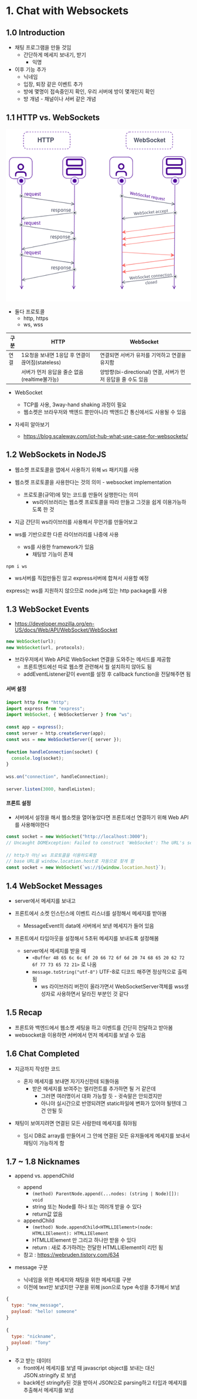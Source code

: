 # 1. Chat with Websockets

## 1.0 Introduction

- 채팅 프로그램을 만들 것임
  - 간단하게 메세지 보내기, 받기
    - 익명
- 이후 기능 추가
  - 닉네임
  - 입장, 퇴장 같은 이벤트 추가
  - 방에 몇명이 접속중인지 확인, 우리 서버에 방이 몇개인지 확인
  - 방 개념 - 채널이나 서버 같은 개념

## 1.1 HTTP vs. WebSockets

![](./websockets-http.png)

- 둘다 프로토콜
  - http, https
  - ws, wss

| 구분 | HTTP                                             | WebSocket                                                    |
| ---- | ------------------------------------------------ | ------------------------------------------------------------ |
| 연결 | 1요청을 보내면 1응답 후 연결이 끊어짐(stateless) | 연결되면 서버가 유저를 기억하고 연결을 유지함                |
|      | 서버가 먼저 응답을 줄순 없음(realtime불가능)     | 양방향(bi-directional) 연결, 서버가 먼저 응답을 줄 수도 있음 |

- WebSocket

  - TCP를 사용, 3way-hand shaking 과정이 필요
  - 웹소켓은 브라우저와 백엔드 뿐만아니라 백엔드간 통신에서도 사용될 수 있음

- 자세히 알아보기
  - https://blog.scaleway.com/iot-hub-what-use-case-for-websockets/

## 1.2 WebSockets in NodeJS

- 웹소켓 프로토콜을 앱에서 사용하기 위해 `ws` 패키지를 사용
- 웹소켓 프로토콜을 사용한다는 것의 의미 - websocket implementation

  - 프로토콜(규약)에 맞는 코드를 만들어 실행한다는 의미
    - ws라이브러리는 웹소켓 프로토콜을 따라 만들고 그것을 쉽게 이용가능하도록 한 것

- 지금 간단히 ws라이브러를 사용해서 무언가를 만들어보고
- ws를 기반으로한 다른 라이브러리를 나중에 사용
  - ws를 사용한 framework가 있음
    - 채팅방 기능이 존재

`npm i ws`

- ws서버를 직접만들진 않고 express서버에 합쳐서 사용할 예정

express는 ws를 지원하지 않으므로 node.js에 있는 http package를 사용

## 1.3 WebSocket Events

- https://developer.mozilla.org/en-US/docs/Web/API/WebSocket/WebSocket

```js
new WebSocket(url);
new WebSocket(url, protocols);
```

- 브라우저에서 Web API로 WebSocket 연결을 도와주는 메서드를 제공함
  - 프론트엔드에선 따로 웹소켓 관련해서 뭘 설치하지 않아도 됨
  - addEventListener같이 event를 설정 후 callback function을 전달해주면 됨

#### 서버 설정

```js
import http from "http";
import express from "express";
import WebSocket, { WebSocketServer } from "ws";

const app = express();
const server = http.createServer(app);
const wss = new WebSocketServer({ server });

function handleConnection(socket) {
  console.log(socket);
}

wss.on("connection", handleConnection);

server.listen(3000, handleListen);
```

#### 프론트 설정

- 서버에서 설정을 해서 웹소켓을 열어놓았다면 프론트에선 연결하기 위해 Web API를 사용해야한다

```js
const socket = new WebSocket("http://localhost:3000");
// Uncaught DOMException: Failed to construct 'WebSocket': The URL's scheme must be either 'ws' or 'wss'. 'http' is not allowed.

// http가 아닌 ws 프로토콜을 이용하도록함
// base URL을 window.location.host로 자동으로 찾게 함
const socket = new WebSocket(`ws://${window.location.host}`);
```

## 1.4 WebSocket Messages

- server에서 메세지를 보내고
- 프론트에서 소켓 인스턴스에 이벤트 리스너를 설정해서 메세지를 받아봄

  - MessageEvent의 data에 서버에서 보낸 메세지가 들어 있음

- 프론트에서 타임아웃을 설정해서 5초뒤 메세지를 보내도록 설정해봄
  - server에서 메세지를 받을 때
    - `<Buffer 48 65 6c 6c 6f 20 66 72 6f 6d 20 74 68 65 20 62 72 6f 77 73 65 72 21>` 로 나옴
    - `message.toString("utf-8")` UTF-8로 디코드 해주면 정상적으로 출력 됨
      - ws 라이브러리 버전이 올라가면서 WebSocketServer객체를 wss생성자로 사용하면서 달라진 부분인 것 같다

## 1.5 Recap

- 프론트와 백엔드에서 웹소켓 세팅을 하고 이벤트를 간단히 전달하고 받아봄
- websocket을 이용하면 서버에서 먼저 메세지를 보낼 수 있음

## 1.6 Chat Completed

- 지금까지 작성한 코드

  - 혼자 메세지를 보내면 자기자신한테 되돌아옴
    - 받은 메세지를 보여주는 엘리먼트를 추가하면 될 거 같은데
      - 그러면 여러명이서 대화 가능할 듯 - 귓속말은 안되겠지만
      - 아니야 실시간으로 반영되려면 static파일에 변화가 있어야 될텐데 그건 안될 듯

- 채팅이 보여지려면 연결된 모든 사람한테 메세지를 줘야됨
  - 임시 DB로 array를 만들어서 그 안에 연결된 모든 유저들에게 메세지를 보내서 채팅이 가능하게 함

## 1.7 ~ 1.8 Nicknames

- append vs. appendChild

  - append
    - `(method) ParentNode.append(...nodes: (string | Node)[]): void`
    - string 또는 Node를 하나 또는 여러개 받을 수 있다
    - return값 없음
  - appendChild
    - `(method) Node.appendChild<HTMLLIElement>(node: HTMLLIElement): HTMLLIElement`
    - HTMLLIElement 만 그리고 하나만 받을 수 있다
    - return : 새로 추가하려는 전달한 HTMLLIElement이 리턴 됨
  - 참고 : https://webruden.tistory.com/634

- message 구분
  - 닉네임을 위한 메세지와 채팅을 위한 메세지를 구분
  - 이전에 text만 보냈지만 구분을 위해 json으로 type 속성을 추가해서 보냄

```js
{
  type: "new_message",
  payload: "hello! someone"
}

{
  type: "nickname",
  payload: "Tony"
}
```

- 주고 받는 데이터
  - front에서 메세지를 보낼 때 javascript object를 보내는 대신 JSON.stringify 로 보냄
  - back에선 stringify된 것을 받아서 JSON으로 parsing하고 타입과 메세지를 추출해서 메세지를 보냄
